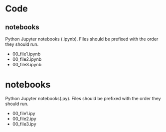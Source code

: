 # Code 

## notebooks
Python Jupyter notebooks (.ipynb). Files should be prefixed with the order they should run. 

- 00_file1.ipynb
- 00_file2.ipynb
- 00_file3.ipynb

# notebooks
Python Jupyter notebooks(.py). Files should be prefixed with the order they should run. 

- 00_file1.ipy
- 00_file2.ipy
- 00_file3.ipy